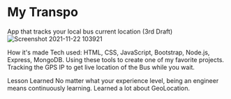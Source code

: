 # My Transpo
App that tracks your local bus current location 
(3rd Draft)
![Screenshot 2021-11-22 103921](https://user-images.githubusercontent.com/88953222/142890490-728952d5-3308-44e8-9ab0-046705cb95a2.png)




How it's made Tech used: HTML, CSS, JavaScript, Bootstrap, Node.js, Express, MongoDB. Using these tools to create one of my favorite projects. Tracking the GPS IP to get live location of the Bus while you wait. 

Lesson Learned No matter what your experience level, being an engineer means continuously learning. Learned a lot about GeoLocation.

